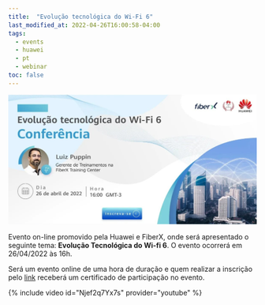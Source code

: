 ```yaml
---
title:  "Evolução tecnológica do Wi-Fi 6"
last_modified_at: 2022-04-26T16:00:58-04:00
tags:
  - events
  - huawei
  - pt
  - webinar
toc: false
---
```


[![](/assets/images/posts/2022-04-25-wifi6.png)](https://isurvey.huawei.com/survey/#/privacy-page?surveyId=54035&customerId=0&placementId=0&channel=0&uuid=0fa4c819686e46ac93ce2ec1ac8ea502)

Evento on-line promovido pela Huawei e FiberX, onde será apresentado o seguinte tema: **Evolução Tecnológica do Wi-fi 6**. O evento ocorrerá em 26/04/2022 às 16h.

Será um evento online de uma hora de duração e quem realizar a inscrição pelo [link](https://isurvey.huawei.com/survey/#/privacy-page?surveyId=54035&customerId=0&placementId=0&channel=0&uuid=0fa4c819686e46ac93ce2ec1ac8ea502) receberá um certificado de participação no evento.

{% include video id="Njef2q7Yx7s" provider="youtube" %}
